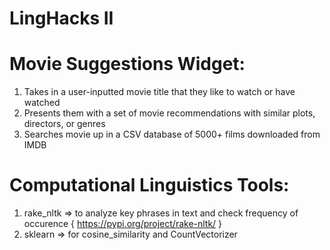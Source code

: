 # LingHacks II
# Movie Suggestions Widget:
   1. Takes in a user-inputted movie title that they like to watch or have watched
   2. Presents them with a set of movie recommendations with similar plots, directors, or genres
   3. Searches movie up in a CSV database of 5000+ films downloaded from IMDB

# Computational Linguistics Tools:
   1. rake_nltk => to analyze key phrases in text and check frequency of occurence 
         { https://pypi.org/project/rake-nltk/ }
   2. sklearn => for cosine_similarity and CountVectorizer 
         

